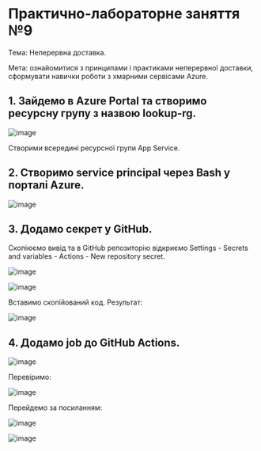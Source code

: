 # Практично-лабораторне заняття №9

Тема: Неперервна доставка.

Мета: ознайомитися з принципами і практиками неперервної доставки, сформувати навички роботи з хмарними сервісами Azure.

## 1. Зайдемо в Azure Portal та створимо ресурсну групу з назвою lookup-rg.
   
![image](https://github.com/user-attachments/assets/d3745e39-3f13-4b71-a3f1-73dd18c309da)

Створими всередині ресурсної групи App Servicе.

## 2. Створимо service principal через Bash у порталі Azure.

![image](https://github.com/user-attachments/assets/6ab9d4ef-76ed-4a30-89c2-dad9132856c4)

## 3. Додамо секрет у GitHub.

Скопіюємо вивід та в GitHub репозиторію відкриємо Settings - Secrets and variables - Actions - New repository secret.

![image](https://github.com/user-attachments/assets/7b90f78a-9b10-4cf3-9838-29737f6b84e2)

![image](https://github.com/user-attachments/assets/29efcbf8-2106-45d3-9988-cffbaa01c475)

Вставимо скопійований код. Результат:

![image](https://github.com/user-attachments/assets/0020d84a-aa03-43af-8050-17e36472d86d)

## 4. Додамо job до GitHub Actions.

![image](https://github.com/user-attachments/assets/11fbc684-8a3b-4649-8050-cd14c7a40643)

Перевіримо:

![image](https://github.com/user-attachments/assets/e067cc08-1cf2-41ed-adcc-30b5bc2bb14b)

Перейдемо за посиланням:

![image](https://github.com/user-attachments/assets/eb0a126f-bf14-44f6-856f-6e8cf92236d4)

![image](https://github.com/user-attachments/assets/303d398f-af11-4240-afba-98cad439a7ff)



